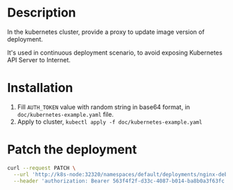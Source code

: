 # Description
In the kubernetes cluster, provide a proxy to update image version of deployment.

It's used in continuous deployment scenario, to avoid exposing Kubernetes API Server to Internet.

# Installation
1. Fill `AUTH_TOKEN` value with random string in base64 format, in `doc/kubernetes-example.yaml` file.
1. Apply to cluster, `kubectl apply -f doc/kubernetes-example.yaml`

# Patch the deployment
```bash
curl --request PATCH \
  --url 'http://k8s-node:32320/namespaces/default/deployments/nginx-debug/containers/nginx?image=gcr.io/google_containers/nginx-slim:0.22' \
  --header 'authorization: Bearer 563f4f2f-d33c-4087-b014-ba8b0a3f63fc'
```

